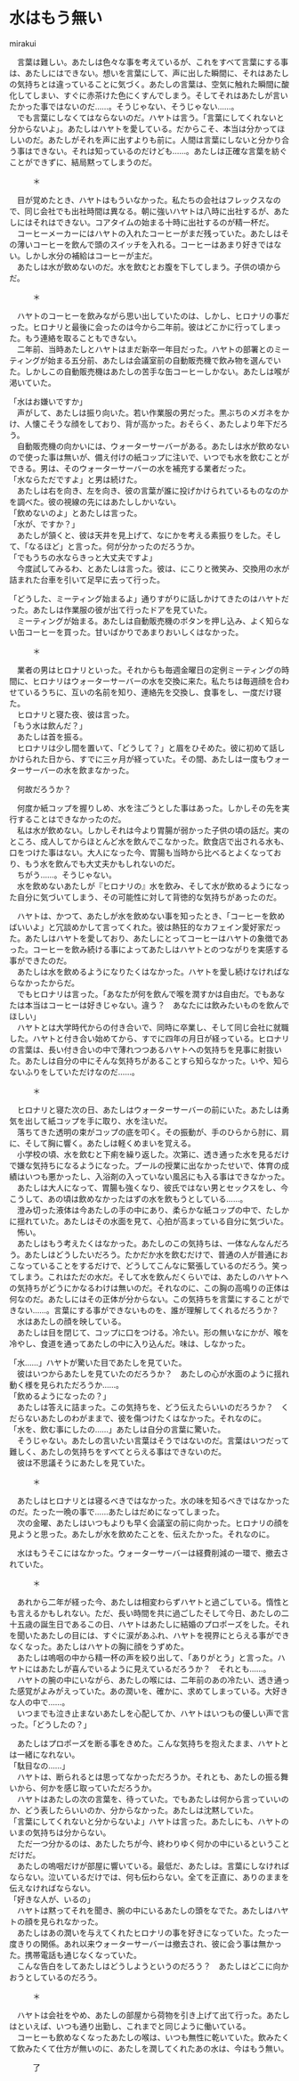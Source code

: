 # 水はもう無い

mirakui

　言葉は難しい。あたしは色々な事を考えているが、これをすべて言葉にする事は、あたしにはできない。想いを言葉にして、声に出した瞬間に、それはあたしの気持ちとは違っていることに気づく。あたしの言葉は、空気に触れた瞬間に酸化してしまい、すぐに赤茶けた色にくすんでしまう。そしてそれはあたしが言いたかった事ではないのだ……。そうじゃない、そうじゃない……。  
　でも言葉にしなくてはならないのだ。ハヤトは言う。「言葉にしてくれないと分からないよ」。あたしはハヤトを愛している。だからこそ、本当は分かってほしいのだ。あたしがそれを声に出すよりも前に。人間は言葉にしないと分かり合う事はできない。それは知っているのだけども……。あたしは正確な言葉を紡ぐことができずに、結局黙ってしまうのだ。

　　　＊

　目が覚めたとき、ハヤトはもういなかった。私たちの会社はフレックスなので、同じ会社でも出社時間は異なる。朝に強いハヤトは八時に出社するが、あたしにはそれはできない。コアタイムの始まる十時に出社するのが精一杯だ。  
　コーヒーメーカーにはハヤトの入れたコーヒーがまだ残っていた。あたしはその薄いコーヒーを飲んで頭のスイッチを入れる。コーヒーはあまり好きではない。しかし水分の補給はコーヒーが主だ。  
　あたしは水が飲めないのだ。水を飲むとお腹を下してしまう。子供の頃からだ。

　　　＊

　ハヤトのコーヒーを飲みながら思い出していたのは、しかし、ヒロナリの事だった。ヒロナリと最後に会ったのは今から二年前。彼はどこかに行ってしまった。もう連絡を取ることもできない。  
　二年前、当時あたしとハヤトはまだ新卒一年目だった。ハヤトの部署とのミーティングが始まる五分前、あたしは会議室前の自動販売機で飲み物を選んでいた。しかしこの自動販売機はあたしの苦手な缶コーヒーしかない。あたしは喉が渇いていた。

「水はお嫌いですか」  
　声がして、あたしは振り向いた。若い作業服の男だった。黒ぶちのメガネをかけ、人懐こそうな顔をしており、背が高かった。おそらく、あたしより年下だろう。  
　自動販売機の向かいには、ウォーターサーバーがある。あたしは水が飲めないので使った事は無いが、備え付けの紙コップに注いで、いつでも水を飲むことができる。男は、そのウォーターサーバーの水を補充する業者だった。  
「水ならただですよ」と男は続けた。  
　あたしは右を向き、左を向き、彼の言葉が誰に投げかけられているものなのかを調べた。彼の視線の先にはあたししかいない。  
「飲めないのよ」とあたしは言った。  
「水が、ですか？」  
　あたしが頷くと、彼は天井を見上げて、なにかを考える素振りをした。そして、「なるほど」と言った。何が分かったのだろうか。  
「でもうちの水ならきっと大丈夫ですよ」  
　今度試してみるわ、とあたしは言った。彼は、にこりと微笑み、交換用の水が詰まれた台車を引いて足早に去って行った。

「どうした、ミーティング始まるよ」通りすがりに話しかけてきたのはハヤトだった。あたしは作業服の彼が出て行ったドアを見ていた。  
　ミーティングが始まる。あたしは自動販売機のボタンを押し込み、よく知らない缶コーヒーを買った。甘いばかりであまりおいしくはなかった。

　　　＊

　業者の男はヒロナリといった。それからも毎週金曜日の定例ミーティングの時間に、ヒロナリはウォーターサーバーの水を交換に来た。私たちは毎週顔を合わせているうちに、互いの名前を知り、連絡先を交換し、食事をし、一度だけ寝た。  
　ヒロナリと寝た夜、彼は言った。  
「もう水は飲んだ？」  
　あたしは首を振る。  
　ヒロナリは少し間を置いて、「どうして？」と眉をひそめた。彼に初めて話しかけられた日から、すでに三ヶ月が経っていた。その間、あたしは一度もウォーターサーバーの水を飲まなかった。

　何故だろうか？

　何度か紙コップを握りしめ、水を注ごうとした事はあった。しかしその先を実行することはできなかったのだ。  
　私は水が飲めない。しかしそれは今より胃腸が弱かった子供の頃の話だ。実のところ、成人してからほとんど水を飲んでこなかった。飲食店で出される水も、口をつけた事はない。大人になった今、胃腸も当時から比べるとよくなっており、もう水を飲んでも大丈夫かもしれないのだ。  
　ちがう……。そうじゃない。  
　水を飲めないあたしが『ヒロナリの』水を飲み、そして水が飲めるようになった自分に気づいてしまう、その可能性に対して背徳的な気持ちがあったのだ。

　ハヤトは、かつて、あたしが水を飲めない事を知ったとき、「コーヒーを飲めばいいよ」と冗談めかして言ってくれた。彼は熱狂的なカフェイン愛好家だった。あたしはハヤトを愛しており、あたしにとってコーヒーはハヤトの象徴であった。コーヒーを飲み続ける事によってあたしはハヤトとのつながりを実感する事ができたのだ。  
　あたしは水を飲めるようになりたくはなかった。ハヤトを愛し続けなければならなかったからだ。  
　でもヒロナリは言った。「あなたが何を飲んで喉を潤すかは自由だ。でもあなたは本当はコーヒーは好きじゃない。違う？　あなたには飲みたいものを飲んでほしい」  
　ハヤトとは大学時代からの付き合いで、同時に卒業し、そして同じ会社に就職した。ハヤトと付き合い始めてから、すでに四年の月日が経っている。ヒロナリの言葉は、長い付き合いの中で薄れつつあるハヤトへの気持ちを見事に射抜いた。あたしは自分の中にそんな気持ちがあることすら知らなかった。いや、知らないふりをしていただけなのだ……。

　　　＊

　ヒロナリと寝た次の日、あたしはウォーターサーバーの前にいた。あたしは勇気を出して紙コップを手に取り、水を注いだ。  
　落ちてきた透明の束がコップの底を叩く。その振動が、手のひらから肘に、肩に、そして胸に響く。あたしは軽くめまいを覚える。  
　小学校の頃、水を飲むと下痢を繰り返した。次第に、透き通った水を見るだけで嫌な気持ちになるようになった。プールの授業に出なかったせいで、体育の成績はいつも悪かったし、入浴剤の入っていない風呂にも入る事はできなかった。  
　あたしは大人になって、胃腸も強くなり、彼氏ではない男とセックスをし、今こうして、あの頃は飲めなかったはずの水を飲もうとしている……。  
　澄み切った液体は今あたしの手の中にあり、柔らかな紙コップの中で、たしかに揺れていた。あたしはその水面を見て、心拍が高まっている自分に気づいた。  
　怖い。  
　あたしはもう考えたくはなかった。あたしのこの気持ちは、一体なんなんだろう。あたしはどうしたいだろう。たかだか水を飲むだけで、普通の人が普通におこなっていることをするだけで、どうしてこんなに緊張しているのだろう。笑ってしまう。これはただの水だ。そして水を飲んだくらいでは、あたしのハヤトへの気持ちがどうにかなるわけは無いのだ。それなのに、この胸の高鳴りの正体は何なのだ。あたしにはその正体が分からない。この気持ちを言葉にすることができない……。言葉にする事ができないものを、誰が理解してくれるだろうか？  
　水はあたしの顔を映している。  
　あたしは目を閉じて、コップに口をつける。冷たい。形の無いなにかが、喉を冷やし、食道を通ってあたしの中に入り込んだ。味は、しなかった。

「水……」ハヤトが驚いた目であたしを見ていた。  
　彼はいつからあたしを見ていたのだろうか？　あたしの心が水面のように揺れ動く様を見られただろうか……。  
「飲めるようになったの？」  
　あたしは答えに詰まった。この気持ちを、どう伝えたらいいのだろうか？　くだらないあたしのわがままで、彼を傷つけたくはなかった。それなのに。  
「水を、飲む事にしたの……」あたしは自分の言葉に驚いた。  
　そうじゃない。あたしの言いたい言葉はそうではないのだ。言葉はいつだって難しく、あたしの気持ちをすべてとらえる事はできないのだ。  
　彼は不思議そうにあたしを見ていた。

　　　＊

　あたしはヒロナリとは寝るべきではなかった。水の味を知るべきではなかったのだ。たった一晩の事で……あたしはだめになってしまった。  
　次の金曜、あたしはいつもよりも早く会議室の前に向かった。ヒロナリの顔を見ようと思った。あたしが水を飲めたことを、伝えたかった。それなのに。

　水はもうそこにはなかった。ウォーターサーバーは経費削減の一環で、撤去されていた。

　　　＊

　あれから二年が経った今、あたしは相変わらずハヤトと過ごしている。惰性とも言えるかもしれない。ただ、長い時間を共に過ごしたそして今日、あたしの二十五歳の誕生日であるこの日、ハヤトはあたしに結婚のプロポーズをした。それを聞いたあたしの目には、すぐに涙があふれ、ハヤトを視界にとらえる事ができなくなった。あたしはハヤトの胸に顔をうずめた。  
　あたしは嗚咽の中から精一杯の声を絞り出して、「ありがとう」と言った。ハヤトにはあたしが喜んでいるように見えているだろうか？　それとも……。  
　ハヤトの腕の中にいながら、あたしの喉には、二年前のあの冷たい、透き通った感覚がよみがえっていた。あの潤いを、確かに、求めてしまっている。大好きな人の中で……。  
　いつまでも泣き止まないあたしを心配してか、ハヤトはいつもの優しい声で言った。「どうしたの？」

　あたしはプロポーズを断る事をきめた。こんな気持ちを抱えたまま、ハヤトとは一緒になれない。  
「駄目なの……」  
　ハヤトは、断られるとは思ってなかっただろうか。それとも、あたしの振る舞いから、何かを感じ取っていただろうか。  
　ハヤトはあたしの次の言葉を、待っていた。でもあたしは何から言っていいのか、どう表したらいいのか、分からなかった。あたしは沈黙していた。  
「言葉にしてくれないと分からないよ」ハヤトは言った。あたしにも、ハヤトのいまの気持ちは分からない。  
　ただ一つ分かるのは、あたしたちが今、終わりゆく何かの中にいるということだけだ。  
　あたしの嗚咽だけが部屋に響いている。最低だ、あたしは。言葉にしなければならない。泣いているだけでは、何も伝わらない。全てを正直に、ありのままを伝えなければならない。  
「好きな人が、いるの」  
　ハヤトは黙ってそれを聞き、腕の中にいるあたしの頭をなでた。あたしはハヤトの顔を見られなかった。  
　あたしはあの潤いを与えてくれたヒロナリの事を好きになっていた。たった一度きりの関係。あれ以来ウォーターサーバーは撤去され、彼に会う事は無かった。携帯電話も通じなくなっていた。  
　こんな告白をしてあたしはどうしようというのだろう？　あたしはどこに向かおうとしているのだろう。

　　　＊

　ハヤトは会社をやめ、あたしの部屋から荷物を引き上げて出て行った。あたしはといえば、いつも通り出勤し、これまでと同じように働いている。  
　コーヒーも飲めなくなったあたしの喉は、いつも無性に乾いていた。飲みたくて飲みたくて仕方が無いのに、あたしを潤してくれたあの水は、今はもう無い。

　　　了